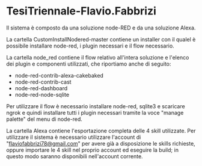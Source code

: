 # TesiTriennale-Flavio.Fabbrizi

Il sistema è composto da una soluzione node-RED e da una soluzione Alexa.

La cartella CustomInstallNodered-master contiene un installer con il qualel è possibile installare node-red, i plugin necessari e il flow necessario.

La cartella node_red contiene il flow relativo all'intera soluzione e l'elenco dei plugin e componenti utilizzati, che riportiamo anche di seguito:
- node-red-contrib-alexa-cakebaked
- node-red-contrib-cast
- node-red-dashboard
- node-red-node-sqlite

Per utilizzare il flow è necessario installare node-red, sqlite3 e scaricare ngrok e quindi installare tutti i plugin necessari tramite la voce "manage palette" del menu di node-red.

La cartella Alexa contiene l'esportazione completa delle 4 skill utilizzate. Per utilizzare il sistema è necessario utilizzare l'account di "flaviofabbrizi78@gmail.com" per avere già a disposizione le skills richieste, oppure importare le 4 skill nel proprio account ed eseguire la build; in questo modo saranno disponibili nell'account corrente.
